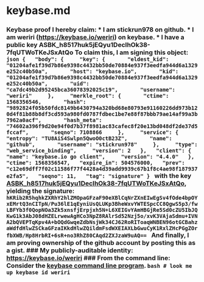 # keybase.md
### Keybase proof  I hereby claim:    * I am stickrun978 on github.   * I am weriri (https://keybase.io/weriri) on keybase.   * I have a public key ASBK_h8517huk5jEQyu1DecIhOk38-7fqUTWoTKeJSxAtQo  To claim this, I am signing this object:  ```json {   "body": {     "key": {       "eldest_kid": "01204afe1f39d7b86e9398c4432bb50de70884e937f3eedfa944d6a1329e252c40b50a",       "host": "keybase.io",       "kid": "01204afe1f39d7b86e9398c4432bb50de70884e937f3eedfa944d6a1329e252c40b50a",       "uid": "ca7dc49b2d95245bca36078392025c19",       "username": "weriri"     },     "merkle_root": {       "ctime": 1568356546,       "hash": "9892824f05b50fdc8149b6430794a320bd68e80793e91160226dd973b120d4f81b88b8df3cd593a980fd0787fdbec1be7e88f87bbb79ae14af99a3b7962a0acf",       "hash_meta": "74602a396f9d20e94f0d7b37f8981ac83cafec8f20e13bd048df2de37d5fccaf",       "seqno": 7108866     },     "service": {       "entropy": "TU8AiS4Swlpn5QwoO0ctB23Z",       "name": "github",       "username": "stickrun978"     },     "type": "web_service_binding",     "version": 2   },   "client": {     "name": "keybase.io go client",     "version": "4.4.0"   },   "ctime": 1568356547,   "expire_in": 504576000,   "prev": "c12e69dff7f02c11586f77f4428a4d39add9939c67b1f8c4ae98f187937e2fa5",   "seqno": 11,   "tag": "signature" } ```  with the key [ASBK_h8517huk5jEQyu1DecIhOk38-7fqUTWoTKeJSxAtQo](https://keybase.io/weriri), yielding the signature:  ``` hKRib2R5hqhkZXRhY2hlZMOpaGFzaF90eXBlCqNrZXnEIwEgSv4fOde4bpOYxEMrtQ3nCITpN/Pu36lE1qEyniUsQLUKp3BheWxvYWTESpcCC8QgwS5p3/fwLBFYb3f0QopNOa3Zk5xnsfjErpjxh5N+L6XEIGvYAmHBGjRe5Sd0cZU5IbJQKwG1k3AbJ08dHZELrwewAgHCo3NpZ8RAlrSd52Nzj5o/xvK3VAjaSdmu+IVNA2bQVEPTqKpv4A+bOQdGwqeZdbNsjWk34CJ62RoRIToaqWNBEN96otGCBahzaWdfdHlwZSCkaGFzaIKkdHlwZQildmFsdWXEIAXLbGwuCyK1RxlZHcPGgZOrfbXWB/Hp8HrbRI+6sR+no3RhZ80CAqd2ZXJzaW9uAQ==  ```  And finally, I am proving ownership of the github account by posting this as a gist.  ### My publicly-auditable identity:  https://keybase.io/weriri  ### From the command line:  Consider the [keybase command line program](https://keybase.io/download).  ```bash # look me up keybase id weriri ```
